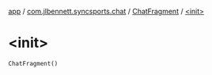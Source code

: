 [app](../../index.md) / [com.jlbennett.syncsports.chat](../index.md) / [ChatFragment](index.md) / [&lt;init&gt;](./-init-.md)

# &lt;init&gt;

`ChatFragment()`